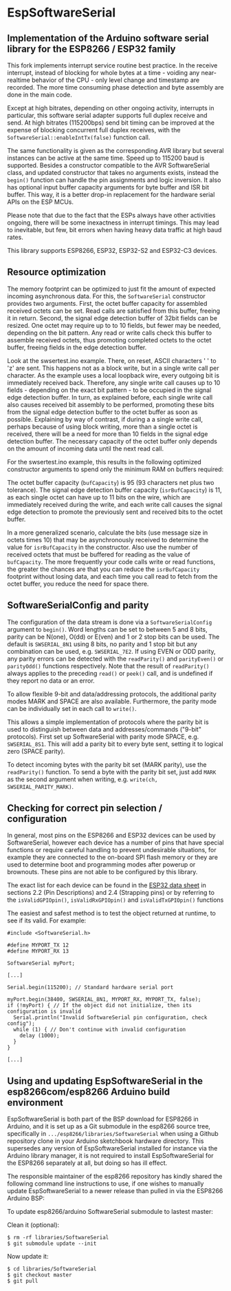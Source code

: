 # EspSoftwareSerial

## Implementation of the Arduino software serial library for the ESP8266 / ESP32 family

This fork implements interrupt service routine best practice.
In the receive interrupt, instead of blocking for whole bytes
at a time - voiding any near-realtime behavior of the CPU - only level
change and timestamp are recorded. The more time consuming phase
detection and byte assembly are done in the main code.

Except at high bitrates, depending on other ongoing activity,
interrupts in particular, this software serial adapter
supports full duplex receive and send. At high bitrates (115200bps)
send bit timing can be improved at the expense of blocking concurrent
full duplex receives, with the ``SoftwareSerial::enableIntTx(false)`` function call.

The same functionality is given as the corresponding AVR library but
several instances can be active at the same time. Speed up to 115200 baud
is supported. Besides a constructor compatible to the AVR SoftwareSerial class,
and updated constructor that takes no arguments exists, instead the ``begin()``
function can handle the pin assignments and logic inversion.
It also has optional input buffer capacity arguments for byte buffer and ISR bit buffer.
This way, it is a better drop-in replacement for the hardware serial APIs on the ESP MCUs.

Please note that due to the fact that the ESPs always have other activities
ongoing, there will be some inexactness in interrupt timings. This may
lead to inevitable, but few, bit errors when having heavy data traffic
at high baud rates.

This library supports ESP8266, ESP32, ESP32-S2 and ESP32-C3 devices.

## Resource optimization

The memory footprint can be optimized to just fit the amount of expected
incoming asynchronous data.
For this, the ``SoftwareSerial`` constructor provides two arguments. First, the
octet buffer capacity for assembled received octets can be set. Read calls are
satisfied from this buffer, freeing it in return.
Second, the signal edge detection buffer of 32bit fields can be resized.
One octet may require up to to 10 fields, but fewer may be needed,
depending on the bit pattern. Any read or write calls check this buffer
to assemble received octets, thus promoting completed octets to the octet
buffer, freeing fields in the edge detection buffer.

Look at the swsertest.ino example. There, on reset, ASCII characters ' ' to 'z'
are sent. This happens not as a block write, but in a single write call per
character. As the example uses a local loopback wire, every outgoing bit is
immediately received back. Therefore, any single write call causes up to
10 fields - depending on the exact bit pattern - to be occupied in the signal
edge detection buffer. In turn, as explained before, each single write call
also causes received bit assembly to be performed, promoting these bits from
the signal edge detection buffer to the octet buffer as soon as possible.
Explaining by way of contrast, if during a a single write call, perhaps because
of using block writing, more than a single octet is received, there will be a
need for more than 10 fields in the signal edge detection buffer.
The necessary capacity of the octet buffer only depends on the amount of incoming
data until the next read call.

For the swsertest.ino example, this results in the following optimized
constructor arguments to spend only the minimum RAM on buffers required:

The octet buffer capacity (``bufCapacity``) is 95 (93 characters net plus two tolerance).
The signal edge detection buffer capacity (``isrBufCapacity``) is 11, as each
single octet can have up to 11 bits on the wire,
which are immediately received during the write, and each
write call causes the signal edge detection to promote the previously sent and
received bits to the octet buffer.

In a more generalized scenario, calculate the bits (use message size in octets
times 10) that may be asynchronously received to determine the value for
``isrBufCapacity`` in the constructor. Also use the number of received octets
that must be buffered for reading as the value of ``bufCapacity``.
The more frequently your code calls write or read functions, the greater the
chances are that you can reduce the ``isrBufCapacity`` footprint without losing data,
and each time you call read to fetch from the octet buffer, you reduce the
need for space there.

## SoftwareSerialConfig and parity
The configuration of the data stream is done via a ``SoftwareSerialConfig``
argument to ``begin()``. Word lengths can be set to between 5 and 8 bits, parity
can be N(one), O(dd) or E(ven) and 1 or 2 stop bits can be used. The default is
``SWSERIAL_8N1`` using 8 bits, no parity and 1 stop bit but any combination can
be used, e.g. ``SWSERIAL_7E2``. If using EVEN or ODD parity, any parity errors
can be detected with the ``readParity()`` and ``parityEven()`` or ``parityOdd()``
functions respectively. Note that the result of ``readParity()`` always applies
to the preceding ``read()`` or ``peek()`` call, and is undefined if they report
no data or an error.

To allow flexible 9-bit and data/addressing protocols, the additional parity
modes MARK and SPACE are also available. Furthermore, the parity mode can be
individually set in each call to ``write()``.

This allows a simple implementation of protocols where the parity bit is used to
distinguish between data and addresses/commands ("9-bit" protocols). First set
up SoftwareSerial with parity mode SPACE, e.g. ``SWSERIAL_8S1``. This will add a
parity bit to every byte sent, setting it to logical zero (SPACE parity).

To detect incoming bytes with the parity bit set (MARK parity), use the
``readParity()`` function. To send a byte with the parity bit set, just add
``MARK`` as the second argument when writing, e.g. ``write(ch, SWSERIAL_PARITY_MARK)``.

## Checking for correct pin selection / configuration 
In general, most pins on the ESP8266 and ESP32 devices can be used by SoftwareSerial, 
however each device has a number of pins that have special functions or require careful
handling to prevent undesirable situations, for example they are connected to the 
on-board SPI flash memory or they are used to determine boot and programming modes 
after powerup or brownouts. These pins are not able to be configured by this library.

The exact list for each device can be found in the [ESP32 data sheet](https://www.espressif.com/sites/default/files/documentation/esp32_datasheet_en.pdf)
in sections 2.2 (Pin Descriptions) and 2.4 (Strapping pins) or by referring to the
``isValidGPIOpin()``, ``isValidRxGPIOpin()`` and ``isValidTxGPIOpin()`` functions

The easiest and safest method is to test the object returned at runtime, to see if 
its valid. For example:

```
#include <SoftwareSerial.h>

#define MYPORT_TX 12
#define MYPORT_RX 13

SoftwareSerial myPort;

[...]

Serial.begin(115200); // Standard hardware serial port

myPort.begin(38400, SWSERIAL_8N1, MYPORT_RX, MYPORT_TX, false);
if (!myPort) { // If the object did not initialize, then its configuration is invalid
  Serial.println("Invalid SoftwareSerial pin configuration, check config"); 
  while (1) { // Don't continue with invalid configuration
    delay (1000);
  }
} 

[...]
```

## Using and updating EspSoftwareSerial in the esp8266com/esp8266 Arduino build environment

EspSoftwareSerial is both part of the BSP download for ESP8266 in Arduino,
and it is set up as a Git submodule in the esp8266 source tree,
specifically in ``.../esp8266/libraries/SoftwareSerial`` when using a Github
repository clone in your Arduino sketchbook hardware directory.
This supersedes any version of EspSoftwareSerial installed for instance via
the Arduino library manager, it is not required to install EspSoftwareSerial
for the ESP8266 separately at all, but doing so has ill effect.

The responsible maintainer of the esp8266 repository has kindly shared the
following command line instructions to use, if one wishes to manually
update EspSoftwareSerial to a newer release than pulled in via the ESP8266 Arduino BSP:

To update esp8266/arduino SoftwareSerial submodule to lastest master:

Clean it (optional):
```shell
$ rm -rf libraries/SoftwareSerial
$ git submodule update --init
```
Now update it:
```shell
$ cd libraries/SoftwareSerial
$ git checkout master
$ git pull
```
